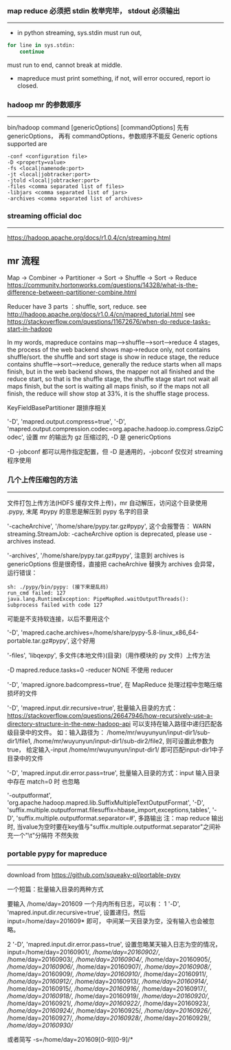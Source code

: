 

### map reduce 必须把 stdin 枚举完毕， stdout 必须输出
---
- in python streaming, sys.stdin must run out, 
```python
for line in sys.stdin:
    continue
```
must run to end, cannot break at middle.

- mapreduce must print something, if not, will error occured, report io closed.


### hadoop mr 的参数顺序
---
bin/hadoop command [genericOptions] [commandOptions]
先有 genericOptions， 再有 commandOptions，参数顺序不能反 
Generic options supported are
```
-conf <configuration file>  
-D <property=value>          
-fs <local|namenode:port>    
-jt <local|jobtracker:port>   
-jtold <local|jobtracker:port>   
-files <comma separated list of files>   
-libjars <comma separated list of jars>    
-archives <comma separated list of archives>   
```


### streaming official doc
---
https://hadoop.apache.org/docs/r1.0.4/cn/streaming.html



mr 流程
---
Map -> Combiner -> Partitioner -> Sort -> Shuffle -> Sort -> Reduce
https://community.hortonworks.com/questions/14328/what-is-the-difference-between-partitioner-combine.html

Reducer have 3 parts ：shuffle, sort, reduce.
see http://hadoop.apache.org/docs/r1.0.4/cn/mapred_tutorial.html
see https://stackoverflow.com/questions/11672676/when-do-reduce-tasks-start-in-hadoop

In my words, mapreduce contains map-->shuffle-->sort-->reduce 4 stages, the process of 
the web backend shows map->reduce only, not contains shuffle/sort.
the shuffle and sort stage is show in reduce stage, the reduce contains shuffle-->sort-->reduce,
generally the reduce starts when all maps finish, but in the web backend shows, the mapper not all
finished and the reduce start, so that is the shuffle stage, the shuffle stage start not wait all
maps finish, but the sort is waiting all maps finish, so if the maps not all finish, the reduce will
show stop at 33%, it is the shuffle stage process.



KeyFieldBasePartitioner 跟排序相关



'-D', 'mapred.output.compress=true',
'-D', 'mapred.output.compression.codec=org.apache.hadoop.io.compress.GzipCodec',
设置 mr 的输出为 gz 压缩过的, -D 是 genericOptions



-D -jobconf 都可以用作指定配置，但 -D 是通用的，-jobconf 仅仅对 streaming 程序使用



### 几个上传压缩包的方法
---
文件打包上传方法(HDFS 缓存文件上传)，mr 自动解压，访问这个目录使用 .pypy, 末尾 #pypy 的意思是解压到 pypy 名字的目录

'-cacheArchive', '/home/share/pypy.tar.gz#pypy',
这个会报警告：
WARN streaming.StreamJob: -cacheArchive option is deprecated, 
please use -archives instead.

'-archives', '/home/share/pypy.tar.gz#pypy',
注意到 archives is genericOptions
但是很奇怪，直接把 cacheArchive 替换为 archives 会异常，运行错误：
```
sh: ./pypy/bin/pypy: (接下来是乱码)
run_cmd failed: 127
java.lang.RuntimeException: PipeMapRed.waitOutputThreads(): 
subprocess failed with code 127
```
可能是不支持软连接，以后不要用这个

'-D', 'mapred.cache.archives=/home/share/pypy-5.8-linux_x86_64-portable.tar.gz#pypy',
这个好用



'-files', 'libqexpy',
多文件(本地文件)(目录)（用作模块的 py 文件）上传方法



-D mapred.reduce.tasks=0
-reducer NONE
不使用 reducer



'-D', 'mapred.ignore.badcompress=true', 
在 MapReduce 处理过程中忽略压缩损坏的文件



'-D', 'mapred.input.dir.recursive=true',
批量输入目录的方式：
https://stackoverflow.com/questions/26647946/how-recursively-use-a-directory-structure-in-the-new-hadoop-api
可以支持在输入路径中递归匹配各级目录中的文件。
如：输入路径为：
/home/mr/wuyunyun/input-dir1/sub-dir1/file1,
/home/mr/wuyunyun/input-dir1/sub-dir2/file2,
则可设置此参数为true，
给定输入-input /home/mr/wuyunyun/input-dir1/
即可匹配input-dir1中子目录中的文件



'-D', 'mapred.input.dir.error.pass=true',
批量输入目录的方式：input 输入目录中存在 match=0 时 也忽略



'-outputformat', 'org.apache.hadoop.mapred.lib.SuffixMultipleTextOutputFormat',
'-D', 'suffix.multiple.outputformat.filesuffix=hbase_import,exceptions,tables',
'-D', 'suffix.multiple.outputformat.separator=#',
多路输出
注：map reduce 输出时,
当value为空时要在key值与"suffix.multiple.outputformat.separator"之间补充一个"\t"分隔符
不然失败



### portable pypy for mapreduce
---
download from  https://github.com/squeaky-pl/portable-pypy


一个短篇：批量输入目录的两种方式

要输入 /home/day=201609 一个月内所有日志，可以有：
1 '-D', 'mapred.input.dir.recursive=true', 设置递归，然后 input=/home/day=201609* 即可，
中间某一天目录为空，没有输入也会被忽略。

2 '-D', 'mapred.input.dir.error.pass=true', 设置忽略某天输入日志为空的情况，
input=/home/day=20160901/*,
/home/day=20160902/*,
/home/day=20160903/*,
/home/day=20160904/*,
/home/day=20160905/*,
/home/day=20160906/*,
/home/day=20160907/*,
/home/day=20160908/*,
/home/day=20160909/*,
/home/day=20160910/*,
/home/day=20160911/*,
/home/day=20160912/*,
/home/day=20160913/*,
/home/day=20160914/*,
/home/day=20160915/*,
/home/day=20160916/*,
/home/day=20160917/*,
/home/day=20160918/*,
/home/day=20160919/*,
/home/day=20160920/*,
/home/day=20160921/*,
/home/day=20160922/*,
/home/day=20160923/*,
/home/day=20160924/*,
/home/day=20160925/*,
/home/day=20160926/*,
/home/day=20160927/*,
/home/day=20160928/*,
/home/day=20160929/*,
/home/day=20160930/*

或者简写
-s=/home/day=201609[0-9][0-9]/*